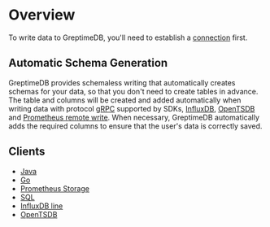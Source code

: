 # Overview

To write data to GreptimeDB, you'll need to establish a [connection](../clients/overview.md) first.

## Automatic Schema Generation

GreptimeDB provides schemaless writing that automatically creates schemas for your data, so that you don't need to create tables in advance. The table and columns will be created and added automatically when writing data with protocol [gRPC](../clients/sdk-libraries/overview.md#grpc) supported by SDKs, [InfluxDB](./influxdb-line.md), [OpenTSDB](./opentsdb.md) and [Prometheus remote write](../prometheus.md). When necessary, GreptimeDB automatically adds the required columns to ensure that the user's data is correctly saved.

## Clients

- [Java](./sdk-libraries/java.md)
- [Go](./sdk-libraries/go.md)
- [Prometheus Storage](./prometheus.md)
- [SQL](./sql.md)
- [InfluxDB line](./influxdb-line.md)
- [OpenTSDB](./opentsdb.md)

